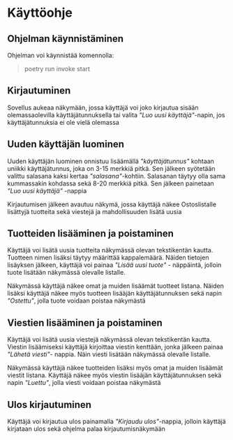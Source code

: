 # Käyttöohje

## Ohjelman käynnistäminen

Ohjelman voi käynnistää komennolla:

> poetry run invoke start

## Kirjautuminen

Sovellus aukeaa näkymään, jossa käyttäjä voi joko kirjautua sisään olemassaolevilla käyttäjätunnuksella tai valita *"Luo uusi käyttäjä"*-napin, jos käyttäjätunnuksia ei ole vielä olemassa

## Uuden käyttäjän luominen

Uuden käyttäjän luominen onnistuu lisäämällä *"käyttäjätunnus"* kohtaan uniikki käyttäjätunnus, joka on 3-15 merkkiä pitkä. Sen jälkeen syötetään valittu salasana kaksi kertaa *"salasana"*-kohtiin. Salasanan täytyy olla sama kummassakin kohdassa sekä 8-20 merkkiä pitkä. Sen jälkeen painetaan *"Luo uusi käyttäjä"* -nappia

Kirjautumisen jälkeen avautuu näkymä, jossa käyttäjä näkee Ostoslistalle lisättyjä tuotteita sekä viestejä ja mahdollisuuden lisätä uusia

## Tuotteiden lisääminen ja poistaminen

Käyttäjä voi lisätä uusia tuotteita näkymässä olevan tekstikentän kautta. Tuotteen nimen lisäksi täytyy määrittää kappalemäärä. Näiden tietojen lisäyksen jälkeen, käyttäjä voi painaa *"Lisää uusi tuote"* - näppäintä, jolloin tuote lisätään näkymässä olevalle listalle. 
 
Näkymässä käyttäjä näkee omat ja muiden lisäämät tuotteet listana. Näiden lisäksi käyttäjä näkee myös tuotteen lisääjän käyttäjätunnuksen sekä napin *"Ostettu"*, jolla tuote voidaan poistaa näkymästä

## Viestien lisääminen ja poistaminen

Käyttäjä voi lisätä uusia viestejä näkymässä olevan tekstikentän kautta. Viestin lisäämiseksi käyttäjä kirjoittaa viestin kenttään, jonka jälkeen painaa *"Lähetä viesti"*- nappia. Näin viesti lisätään näkymässä olevalle listalle. 

Näkymässä käyttäjä näkee tuotteiden lisäksi myös omat ja muiden lisäämät viestit listana. Käyttäjä näkee myös viestin lisääjän käyttäjätunnuksen sekä napin *"Luettu"*, jolla viesti voidaan poistaa näkymästä

## Ulos kirjautuminen

Käyttäjä voi kirjautua ulos painamalla *"Kirjaudu ulos"*-nappia, jolloin käyttäjä kirjataan ulos sekä ohjelma palaa kirjautumisnäkymään